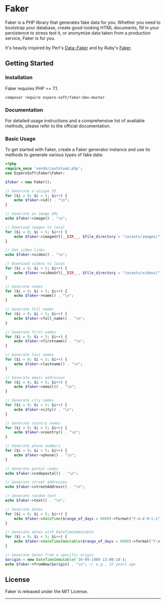 # Faker

Faker is a PHP library that generates fake data for you. Whether you need to bootstrap your database, create good-looking HTML documents, fill in your persistence to stress test it, or anonymize data taken from a production service, Faker is for you.

It's heavily inspired by Perl's [Data::Faker](https://metacpan.org/pod/Data::Faker) and by Ruby's [Faker](https://rubygems.org/gems/faker).

## Getting Started

### Installation

Faker requires PHP >= 7.1.

```shell
composer require espero-soft/faker:dev-master
```

### Documentation

For detailed usage instructions and a comprehensive list of available methods, please refer to the official documentation.

### Basic Usage

To get started with Faker, create a Faker generator instance and use its methods to generate various types of fake data:

```php
<?php
require_once 'vendor/autoload.php';
use EsperoSoft\Faker\Faker;

$faker = new Faker();

// Generate a unique ID
for ($i = 0; $i < 5; $i++) {
    echo $faker->id() . "\n";
}

// Generate an image URL
echo $faker->image() . "\n";

// Download images to local
for ($i = 0; $i < 5; $i++) {
    echo $faker->imageUrl(__DIR__, $file_directory = "/assets/images/") . "\n";
}

// Get video links
echo $faker->video() . "\n";

// Download videos to local
for ($i = 0; $i < 5; $i++) {
    echo $faker->videoUrl(__DIR__, $file_directory = "/assets/videos/") . "\n";
}

// Generate names
for ($i = 0; $i < 5; $i++) {
    echo $faker->name() . "\n";
}

// Generate full names
for ($i = 0; $i < 5; $i++) {
    echo $faker->full_name() . "\n";
}

// Generate first names
for ($i = 0; $i < 5; $i++) {
    echo $faker->firstname() . "\n";
}

// Generate last names
for ($i = 0; $i < 5; $i++) {
    echo $faker->lastname() . "\n";
}

// Generate email addresses
for ($i = 0; $i < 5; $i++) {
    echo $faker->email() . "\n";
}

// Generate city names
for ($i = 0; $i < 5; $i++) {
    echo $faker->city() . "\n";
}

// Generate country names
for ($i = 0; $i < 5; $i++) {
    echo $faker->country() . "\n";
}

// Generate phone numbers
for ($i = 0; $i < 5; $i++) {
    echo $faker->phone() . "\n";
}

// Generate postal codes
echo $faker->codepostal() . "\n";

// Generate street addresses
echo $faker->streetAddress() . "\n";

// Generate random text
echo $faker->text() . "\n";

// Generate dates
for ($i = 0; $i < 5; $i++) {
    echo $faker->dateTime($range_of_days = 6000)->format("Y-m-d H:i:s") . "\n";
}

// Generate dates with DateTimeImmutable
for ($i = 0; $i < 5; $i++) {
    echo $faker->dateTimeImmutable($range_of_days = 6000)->format("Y-m-d H:i:s") . "\n";
}

// Generate dates from a specific origin
$origin = new DateTimeImmutable('16-09-1989 13:00:10');
echo $faker->fromNow($origin) . "\n"; // e.g., 33 years ago

```

## License

Faker is released under the MIT License.

---